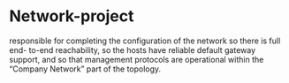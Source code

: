 # Network-project
responsible for completing the configuration of the network so there is full end-  to-end reachability, so the hosts have reliable default gateway support, and so that management  protocols are operational within the “Company Network” part of the topology.
